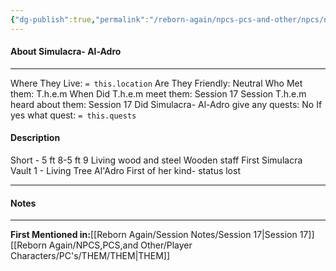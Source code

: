 ```yaml
---
{"dg-publish":true,"permalink":"/reborn-again/npcs-pcs-and-other/npcs/neutral/simulacra-al-adro/"}
---
```



#### About Simulacra- Al-Adro
---
Where They Live: `= this.location`
Are They Friendly: Neutral
Who Met them: T.h.e.m
When Did T.h.e.m meet them: Session 17
Session T.h.e.m heard about them: Session 17
Did Simulacra- Al-Adro give any quests: No
	If yes what quest: `= this.quests`


#### Description
Short - 5 ft 8-5 ft 9 
Living wood and steel 
Wooden staff
First Simulacra
Vault 1 - Living Tree
Al'Adro First of her kind- status lost 


---

#### Notes
---


**First Mentioned in:**[[Reborn Again/Session Notes/Session 17\|Session 17]]
[[Reborn Again/NPCS,PCS,and Other/Player Characters/PC's/THEM/THEM\|THEM]]


